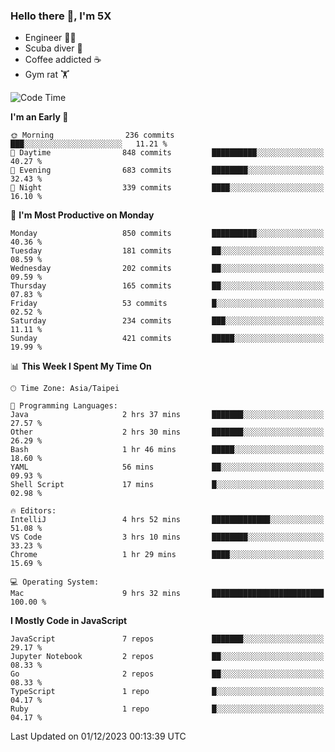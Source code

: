 ### Hello there 👋, I'm 5X

* Engineer 👨‍💻
* Scuba diver 🤿
* Coffee addicted ☕️
* Gym rat 🏋️

<!--START_SECTION:waka-->
![Code Time](http://img.shields.io/badge/Code%20Time-663%20hrs%2024%20mins-blue)

**I'm an Early 🐤** 

```text
🌞 Morning                236 commits         ███░░░░░░░░░░░░░░░░░░░░░░   11.21 % 
🌆 Daytime                848 commits         ██████████░░░░░░░░░░░░░░░   40.27 % 
🌃 Evening                683 commits         ████████░░░░░░░░░░░░░░░░░   32.43 % 
🌙 Night                  339 commits         ████░░░░░░░░░░░░░░░░░░░░░   16.10 % 
```
📅 **I'm Most Productive on Monday** 

```text
Monday                   850 commits         ██████████░░░░░░░░░░░░░░░   40.36 % 
Tuesday                  181 commits         ██░░░░░░░░░░░░░░░░░░░░░░░   08.59 % 
Wednesday                202 commits         ██░░░░░░░░░░░░░░░░░░░░░░░   09.59 % 
Thursday                 165 commits         ██░░░░░░░░░░░░░░░░░░░░░░░   07.83 % 
Friday                   53 commits          █░░░░░░░░░░░░░░░░░░░░░░░░   02.52 % 
Saturday                 234 commits         ███░░░░░░░░░░░░░░░░░░░░░░   11.11 % 
Sunday                   421 commits         █████░░░░░░░░░░░░░░░░░░░░   19.99 % 
```


📊 **This Week I Spent My Time On** 

```text
🕑︎ Time Zone: Asia/Taipei

💬 Programming Languages: 
Java                     2 hrs 37 mins       ███████░░░░░░░░░░░░░░░░░░   27.57 % 
Other                    2 hrs 30 mins       ███████░░░░░░░░░░░░░░░░░░   26.29 % 
Bash                     1 hr 46 mins        █████░░░░░░░░░░░░░░░░░░░░   18.60 % 
YAML                     56 mins             ██░░░░░░░░░░░░░░░░░░░░░░░   09.93 % 
Shell Script             17 mins             █░░░░░░░░░░░░░░░░░░░░░░░░   02.98 % 

🔥 Editors: 
IntelliJ                 4 hrs 52 mins       █████████████░░░░░░░░░░░░   51.08 % 
VS Code                  3 hrs 10 mins       ████████░░░░░░░░░░░░░░░░░   33.23 % 
Chrome                   1 hr 29 mins        ████░░░░░░░░░░░░░░░░░░░░░   15.69 % 

💻 Operating System: 
Mac                      9 hrs 32 mins       █████████████████████████   100.00 % 
```

**I Mostly Code in JavaScript** 

```text
JavaScript               7 repos             ███████░░░░░░░░░░░░░░░░░░   29.17 % 
Jupyter Notebook         2 repos             ██░░░░░░░░░░░░░░░░░░░░░░░   08.33 % 
Go                       2 repos             ██░░░░░░░░░░░░░░░░░░░░░░░   08.33 % 
TypeScript               1 repo              █░░░░░░░░░░░░░░░░░░░░░░░░   04.17 % 
Ruby                     1 repo              █░░░░░░░░░░░░░░░░░░░░░░░░   04.17 % 
```




 Last Updated on 01/12/2023 00:13:39 UTC
<!--END_SECTION:waka-->
